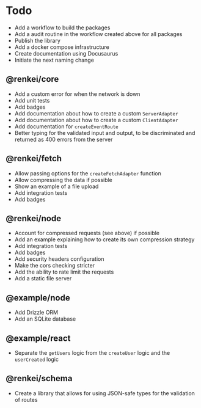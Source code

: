 # Todo

- Add a workflow to build the packages
- Add a audit routine in the workflow created above for all packages
- Publish the library
- Add a docker compose infrastructure
- Create documentation using Docusaurus
- Initiate the next naming change

## @renkei/core

- Add a custom error for when the network is down
- Add unit tests
- Add badges
- Add documentation about how to create a custom `ServerAdapter`
- Add documentation about how to create a custom `ClientAdapter`
- Add documentation for `createEventRoute`
- Better typing for the validated input and output, to be discriminated and returned as 400 errors from the server

## @renkei/fetch

- Allow passing options for the `createFetchAdapter` function
- Allow compressing the data if possible
- Show an example of a file upload
- Add integration tests
- Add badges

## @renkei/node

- Account for compressed requests (see above) if possible
- Add an example explaining how to create its own compression strategy
- Add integration tests
- Add badges
- Add security headers configuration
- Make the cors checking stricter
- Add the ability to rate limit the requests
- Add a static file server

## @example/node

- Add Drizzle ORM
- Add an SQLite database

## @example/react

- Separate the `getUsers` logic from the `createUser` logic and the `userCreated` logic

## @renkei/schema

- Create a library that allows for using JSON-safe types for the validation of routes